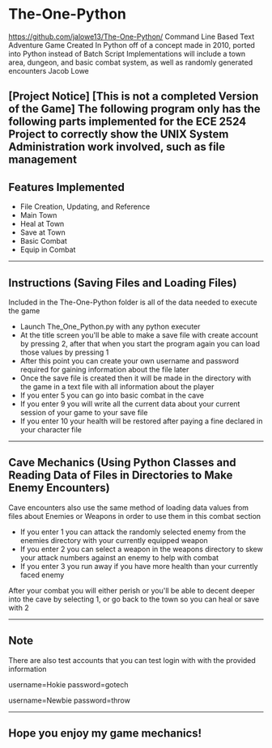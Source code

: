 # The-One-Python
https://github.com/jalowe13/The-One-Python/
Command Line Based Text Adventure Game
Created In Python off of a concept made in 2010, ported into Python instead of Batch Script
Implementations will include a town area, dungeon, and basic combat system, as well as randomly generated encounters
Jacob Lowe

[Project Notice]  [This is not a completed Version of the Game]
The following program only has the following parts implemented for the ECE 2524 Project to correctly show the UNIX System Administration work involved, such as file management
--------------------
Features Implemented
--------------------
- File Creation, Updating, and Reference
- Main Town
- Heal at Town
- Save at Town
- Basic Combat
- Equip in Combat

-------------------
Instructions (Saving Files and Loading Files)
-------------------
Included in the The-One-Python folder is all of the data needed to execute the game
- Launch The_One_Python.py with any python executer
- At the title screen you'll be able to make a save file with create account by pressing 2, after that when you start the program again you can load those values by pressing 1
- After this point you can create your own username and password required for gaining information about the file later
- Once the save file is created then it will be made in the directory with the game in a text file with all information about the player
- If you enter 5 you can go into basic combat in the cave
- If you enter 9 you will write all the current data about your current session of your game to your save file
- If you enter 10 your health will be restored after paying a fine declared in your character file


-------------------
Cave Mechanics (Using Python Classes and Reading Data of Files in Directories to Make Enemy Encounters)
-------------------
Cave encounters also use the same method of loading data values from files about Enemies or Weapons in order to use them in this combat section
- If you enter 1 you can attack the randomly selected enemy from the enemies directory with your currently equipped weapon
- If you enter 2 you can select a weapon in the weapons directory to skew your attack numbers against an enemy to help with combat
- If you enter 3 you run away if you have more health than your currently faced enemy

After your combat you will either perish or you'll be able to decent deeper into the cave by selecting 1, or go back to the town so you can heal or save with 2

---
Note
---
There are also test accounts that you can test login with with the provided information

username=Hokie
password=gotech

username=Newbie
password=throw

---
Hope you enjoy my game mechanics!
---

